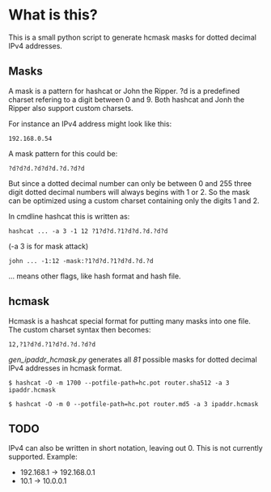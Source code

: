 # What is this?

This is a small python script to generate hcmask masks for dotted decimal IPv4 addresses.

## Masks

A mask is a pattern for hashcat or John the Ripper.
?d is a predefined charset refering to a digit between 0 and 9.
Both hashcat and Jonh the Ripper also support custom charsets.

For instance an IPv4 address might look like this:

```
192.168.0.54
```

A mask pattern for this could be:

```
?d?d?d.?d?d?d.?d.?d?d
```

But since a dotted decimal number can only be between 0 and 255
three digit dotted decimal numbers will always begins with 1 or 2.
So the mask can be optimized using a custom charset containing only
the digits 1 and 2.

In cmdline hashcat this is written as:

```
hashcat ... -a 3 -1 12 ?1?d?d.?1?d?d.?d.?d?d
```

(-a 3 is for mask attack)

```
john ... -1:12 -mask:?1?d?d.?1?d?d.?d.?d
```

... means other flags, like hash format and hash file.

## hcmask

Hcmask is a hashcat special format for putting many masks into one file. The custom
charset syntax then becomes:

```
12,?1?d?d.?1?d?d.?d.?d?d
```

*gen_ipaddr_hcmask.py* generates all *81* possible masks for dotted decimal IPv4
addresses in hcmask format.


```Shell
$ hashcat -O -m 1700 --potfile-path=hc.pot router.sha512 -a 3 ipaddr.hcmask
```

```Shell
$ hashcat -O -m 0 --potfile-path=hc.pot router.md5 -a 3 ipaddr.hcmask
```

## TODO

IPv4 can also be written in short notation, leaving out 0. This is not currently supported.
Example:

* 192.168.1 -> 192.168.0.1
* 10.1 -> 10.0.0.1
